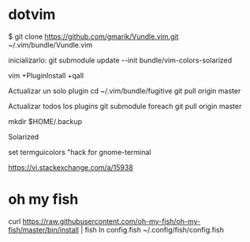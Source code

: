 dotvim
======

$ git clone https://github.com/gmarik/Vundle.vim.git ~/.vim/bundle/Vundle.vim

inicializarlo:
git submodule update --init bundle/vim-colors-solarized

vim +PluginInstall +qall

Actualizar un solo plugin
cd ~/.vim/bundle/fugitive
git pull origin master

Actualizar todos los plugins
git submodule foreach git pull origin master

mkdir $HOME/.backup


Solarized

set termguicolors "hack for gnome-terminal
 
https://vi.stackexchange.com/a/15938

oh my fish
=====
curl https://raw.githubusercontent.com/oh-my-fish/oh-my-fish/master/bin/install | fish
ln config.fish  ~/.config/fish/config.fish
